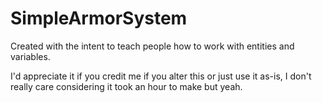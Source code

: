 # SimpleArmorSystem
Created with the intent to teach people how to work with entities and variables.

I'd appreciate it if you credit me if you alter this or just use it as-is, I don't really care considering it took an hour to make but yeah.
